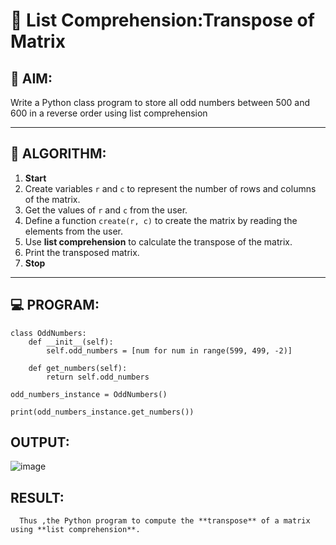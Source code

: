 # 🧮 List Comprehension:Transpose of Matrix 

## 🎯 AIM:
Write a Python class program to store all odd numbers between 500 and 600 in a reverse order  using list comprehension

---

## 🧠 ALGORITHM:

1. **Start**
2. Create variables `r` and `c` to represent the number of rows and columns of the matrix.
3. Get the values of `r` and `c` from the user.
4. Define a function `create(r, c)` to create the matrix by reading the elements from the user.
5. Use **list comprehension** to calculate the transpose of the matrix.
6. Print the transposed matrix.
7. **Stop**

---

## 💻 PROGRAM:
```
class OddNumbers:
    def __init__(self):
        self.odd_numbers = [num for num in range(599, 499, -2)]
    
    def get_numbers(self):
        return self.odd_numbers

odd_numbers_instance = OddNumbers()

print(odd_numbers_instance.get_numbers())
```

## OUTPUT:
![image](https://github.com/user-attachments/assets/bac77514-fc1a-4f71-851d-187999b39a41)

## RESULT:
      Thus ,the Python program to compute the **transpose** of a matrix using **list comprehension**.


